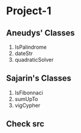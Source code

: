 # Project-1

## Aneudys' Classes

1. IsPalindrome
2. dateStr
3. quadraticSolver


## Sajarin's Classes

1. IsFibonnaci
2. sumUpTo
3. vigCypher

## Check src 
